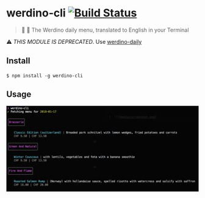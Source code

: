 # werdino-cli [![Build Status](https://travis-ci.org/radiovisual/werdino-cli.svg?branch=master)](https://travis-ci.org/radiovisual/werdino-cli)

> :pizza: :hamburger: The Werdino daily menu, translated to English in your Terminal

:warning: *THIS MODULE IS DEPRECATED*. Use [werdino-daily](https://github.com/radiovisual/werdino-daily)

## Install

```
$ npm install -g werdino-cli
```

## Usage
![](media/screenshot.png)
